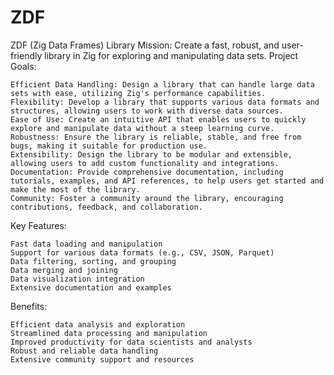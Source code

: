 # ZDF
ZDF (Zig Data Frames) Library
Mission: Create a fast, robust, and user-friendly library in Zig for exploring and manipulating data sets.
Project Goals:

    Efficient Data Handling: Design a library that can handle large data sets with ease, utilizing Zig's performance capabilities.
    Flexibility: Develop a library that supports various data formats and structures, allowing users to work with diverse data sources.
    Ease of Use: Create an intuitive API that enables users to quickly explore and manipulate data without a steep learning curve.
    Robustness: Ensure the library is reliable, stable, and free from bugs, making it suitable for production use.
    Extensibility: Design the library to be modular and extensible, allowing users to add custom functionality and integrations.
    Documentation: Provide comprehensive documentation, including tutorials, examples, and API references, to help users get started and make the most of the library.
    Community: Foster a community around the library, encouraging contributions, feedback, and collaboration.

Key Features:

    Fast data loading and manipulation
    Support for various data formats (e.g., CSV, JSON, Parquet)
    Data filtering, sorting, and grouping
    Data merging and joining
    Data visualization integration
    Extensive documentation and examples

Benefits:

    Efficient data analysis and exploration
    Streamlined data processing and manipulation
    Improved productivity for data scientists and analysts
    Robust and reliable data handling
    Extensive community support and resources
